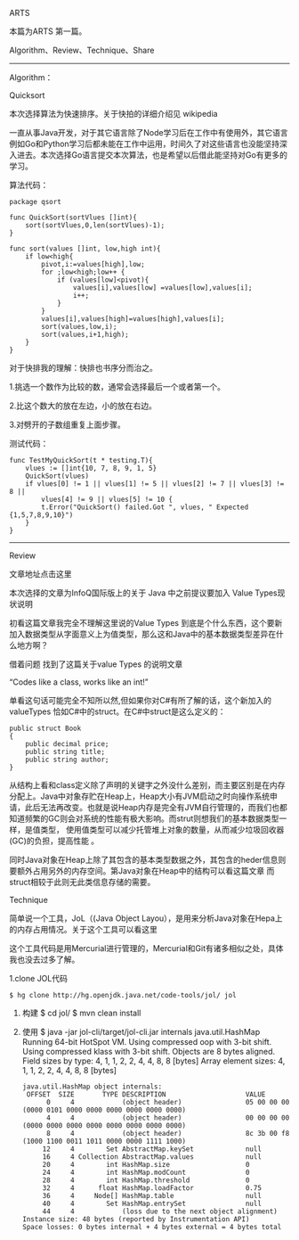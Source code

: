 ARTS

本篇为ARTS 第一篇。

Algorithm、Review、Technique、Share

---

Algorithm：

Quicksort

本次选择算法为快速排序。关于快拍的详细介绍见 wikipedia 

一直从事Java开发，对于其它语言除了Node学习后在工作中有使用外，其它语言例如Go和Python学习后都未能在工作中运用，时间久了对这些语言也没能坚持深入进去。本次选择Go语言提交本次算法，也是希望以后借此能坚持对Go有更多的学习。

算法代码：

    package qsort
    
    func QuickSort(sortVlues []int){
    	sort(sortVlues,0,len(sortVlues)-1);
    }
    
    func sort(values []int, low,high int){
    	if low<high{
    		pivot,i:=values[high],low;
    		for ;low<high;low++ {
    			if (values[low]<pivot){
    				values[i],values[low] =values[low],values[i];
    				i++;
    			}
    		}
    		values[i],values[high]=values[high],values[i];
    		sort(values,low,i);
    		sort(values,i+1,high);
    	}
    }

对于快排我的理解：快排也书序分而治之。

1.挑选一个数作为比较的数，通常会选择最后一个或者第一个。

2.比这个数大的放在左边，小的放在右边。

3.对劈开的子数组重复上面步骤。

测试代码：

    func TestMyQuickSort(t * testing.T){
    	vlues := []int{10, 7, 8, 9, 1, 5}
    	QuickSort(vlues)
    	if vlues[0] != 1 || vlues[1] != 5 || vlues[2] != 7 || vlues[3] != 8 ||
    		vlues[4] != 9 || vlues[5] != 10 {
    		t.Error("QuickSort() failed.Got ", vlues, " Expected {1,5,7,8,9,10}")
    	}
    }

---

Review

 文章地址点击这里

本次选择的文章为InfoQ国际版上的关于 Java 中之前提议要加入 Value Types现状说明

初看这篇文章我完全不理解这里说的Value Types 到底是个什么东西，这个要新加入数据类型从字面意义上为值类型，那么这和Java中的基本数据类型差异在什么地方啊？

借着问题 找到了这篇关于value Types 的说明文章

“Codes like a class, works like an int!”

 单看这句话可能完全不知所以然,但如果你对C#有所了解的话，这个新加入的valueTypes 恰如C#中的struct。在C#中struct是这么定义的：

    public struct Book  
    {  
        public decimal price;  
        public string title;  
        public string author;  
    }  

从结构上看和class定义除了声明的关键字之外没什么差别，而主要区别是在内存分配上。Java中对象存贮在Heap上，Heap大小有JVM启动之时向操作系统申请，此后无法再改变。也就是说Heap内存是完全有JVM自行管理的，而我们也都知道频繁的GC则会对系统的性能有极大影响。而strut则想我们的基本数据类型一样，是值类型， 使用值类型可以减少托管堆上对象的数量，从而减少垃圾回收器(GC)的负担，提高性能 。

同时Java对象在Heap上除了其包含的基本类型数据之外，其包含的heder信息则要额外占用另外的内存空间。第Java对象在Heap中的结构可以看这篇文章  而struct相较于此则无此类信息存储的需要。



Technique

简单说一个工具，JoL（(Java Object Layou），是用来分析Java对象在Hepa上的内存占用情况。关于这个工具可以看这里

这个工具代码是用Mercurial进行管理的，Mercurial和Git有诸多相似之处，具体我也没去过多了解。

1.clone JOL代码

    $ hg clone http://hg.openjdk.java.net/code-tools/jol/ jol

1. 构建
       $ cd jol/
       $ mvn clean install
   
2. 使用
       $ java -jar jol-cli/target/jol-cli.jar internals java.util.HashMap
       Running 64-bit HotSpot VM.
       Using compressed oop with 3-bit shift.
       Using compressed klass with 3-bit shift.
       Objects are 8 bytes aligned.
       Field sizes by type: 4, 1, 1, 2, 2, 4, 4, 8, 8 [bytes]
       Array element sizes: 4, 1, 1, 2, 2, 4, 4, 8, 8 [bytes]
       
       java.util.HashMap object internals:
        OFFSET  SIZE       TYPE DESCRIPTION                    VALUE
             0     4            (object header)                05 00 00 00 (0000 0101 0000 0000 0000 0000 0000 0000)
             4     4            (object header)                00 00 00 00 (0000 0000 0000 0000 0000 0000 0000 0000)
             8     4            (object header)                8c 3b 00 f8 (1000 1100 0011 1011 0000 0000 1111 1000)
            12     4        Set AbstractMap.keySet             null
            16     4 Collection AbstractMap.values             null
            20     4        int HashMap.size                   0
            24     4        int HashMap.modCount               0
            28     4        int HashMap.threshold              0
            32     4      float HashMap.loadFactor             0.75
            36     4     Node[] HashMap.table                  null
            40     4        Set HashMap.entrySet               null
            44     4            (loss due to the next object alignment)
       Instance size: 48 bytes (reported by Instrumentation API)
       Space losses: 0 bytes internal + 4 bytes external = 4 bytes total
   




